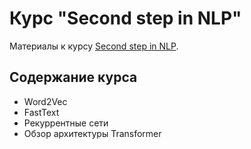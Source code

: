# Курс "Second step in NLP"

Материалы к курсу [Second step in NLP](https://stepik.org/course/133963/).

## Содержание курса
- Word2Vec
- FastText
- Рекуррентные сети
- Обзор архитектуры Transformer
